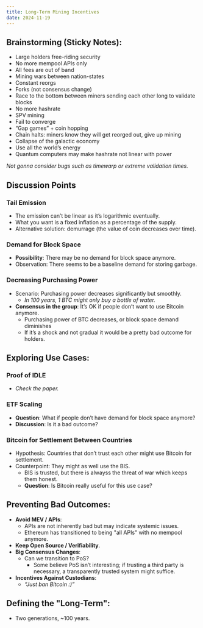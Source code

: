 ```yaml
---
title: Long-Term Mining Incentives
date: 2024-11-19
---
```


## Brainstorming (Sticky Notes):

- Large holders free-riding security
- No more mempool APIs only
- All fees are out of band
- Mining wars between nation-states
- Constant reorgs
- Forks (not consensus change)
- Race to the bottom between miners sending each other long to validate blocks
- No more hashrate
- SPV mining
- Fail to converge
- “Gap games” + coin hopping
- Chain halts: miners know they will get reorged out, give up mining
- Collapse of the galactic economy
- Use all the world’s energy
- Quantum computers may make hashrate not linear with power

_Not gonna consider bugs such as timewarp or extreme validation times._

## Discussion Points

### Tail Emission

- The emission can’t be linear as it’s logarithmic eventually.
- What you want is a fixed inflation as a percentage of the supply.
- Alternative solution: demurrage (the value of coin decreases over time).

### Demand for Block Space

- **Possibility**: There may be no demand for block space anymore.
- Observation: There seems to be a baseline demand for storing garbage.

### Decreasing Purchasing Power

- Scenario: Purchasing power decreases significantly but smoothly.
  - _In 100 years, 1 BTC might only buy a bottle of water._
- **Consensus in the group**: It’s OK if people don’t want to use Bitcoin anymore.
  - Purchasing power of BTC decreases, or block space demand diminishes
  - If it’s a shock and not gradual it would be a pretty bad outcome for holders.

## Exploring Use Cases:

### Proof of IDLE

- _Check the paper._

### ETF Scaling

- **Question**: What if people don’t have demand for block space anymore?
- **Discussion**: Is it a bad outcome?

### Bitcoin for Settlement Between Countries

- Hypothesis: Countries that don’t trust each other might use Bitcoin for settlement.
- Counterpoint: They might as well use the BIS.
  - BIS is trusted, but there is alwayss the threat of war which keeps them honest.
  - **Question**: Is Bitcoin really useful for this use case?

## Preventing Bad Outcomes:

- **Avoid MEV / APIs**:
  - APIs are not inherently bad but may indicate systemic issues.
  - Ethereum has transitioned to being "all APIs" with no mempool anymore.
- **Keep Open Source / Verifiability**.
- **Big Consensus Changes**:
  - Can we transition to PoS?
    - Some believe PoS isn’t interesting; if trusting a third party is necessary, a transparently trusted system might suffice.
- **Incentives Against Custodians**:
  - _“Just ban Bitcoin :)”_

## Defining the "Long-Term":

- Two generations, ~100 years.
